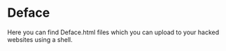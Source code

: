 # Deface
Here you can find Deface.html files which you can upload to your hacked websites using a shell.

